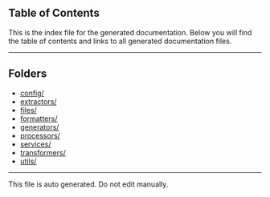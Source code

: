 ## Table of Contents

This is the index file for the generated documentation. Below you will find the table of contents and links to all generated documentation files.

---


## Folders

- [config/](config/index.md)
- [extractors/](extractors/index.md)
- [files/](files/index.md)
- [formatters/](formatters/index.md)
- [generators/](generators/index.md)
- [processors/](processors/index.md)
- [services/](services/index.md)
- [transformers/](transformers/index.md)
- [utils/](utils/index.md)



---

This file is auto generated. Do not edit manually.